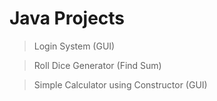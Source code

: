# Java Projects

>Login System (GUI)

>Roll Dice Generator (Find Sum)

>Simple Calculator using Constructor (GUI)

